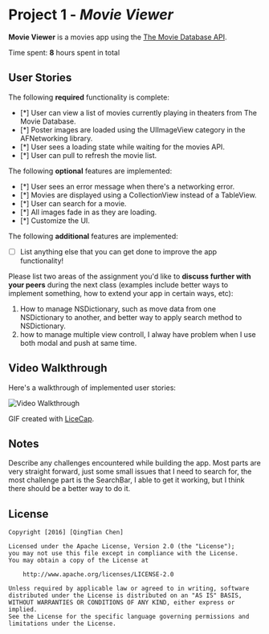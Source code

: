 # Project 1 - *Movie Viewer*

**Movie Viewer** is a movies app using the [The Movie Database API](http://docs.themoviedb.apiary.io/#).

Time spent: **8** hours spent in total

## User Stories

The following **required** functionality is complete:

- [*] User can view a list of movies currently playing in theaters from The Movie Database.
- [*] Poster images are loaded using the UIImageView category in the AFNetworking library.
- [*] User sees a loading state while waiting for the movies API.
- [*] User can pull to refresh the movie list.

The following **optional** features are implemented:

- [*] User sees an error message when there's a networking error.
- [*] Movies are displayed using a CollectionView instead of a TableView.
- [*] User can search for a movie.
- [*] All images fade in as they are loading.
- [*] Customize the UI.

The following **additional** features are implemented:

- [ ] List anything else that you can get done to improve the app functionality!

Please list two areas of the assignment you'd like to **discuss further with your peers** during the next class (examples include better ways to implement something, how to extend your app in certain ways, etc):

1. How to manage NSDictionary, such as move data from one NSDictionary to another, and better way to apply search method to NSDictionary. 
2. how to manage multiple view controll, I alway have problem when I use both modal and push at same time.

## Video Walkthrough 

Here's a walkthrough of implemented user stories:

<img src='http://i.imgur.com/link/to/your/gif/file.gif' title='Video Walkthrough' width='' alt='Video Walkthrough' />

GIF created with [LiceCap](http://www.cockos.com/licecap/).

## Notes

Describe any challenges encountered while building the app.
Most parts are very straight forward, just some small issues that I need to search for, the most challenge part is the SearchBar, I able to get it working, but I think there should be a better way to do it.

## License

    Copyright [2016] [QingTian Chen]

    Licensed under the Apache License, Version 2.0 (the "License");
    you may not use this file except in compliance with the License.
    You may obtain a copy of the License at

        http://www.apache.org/licenses/LICENSE-2.0

    Unless required by applicable law or agreed to in writing, software
    distributed under the License is distributed on an "AS IS" BASIS,
    WITHOUT WARRANTIES OR CONDITIONS OF ANY KIND, either express or implied.
    See the License for the specific language governing permissions and
    limitations under the License.